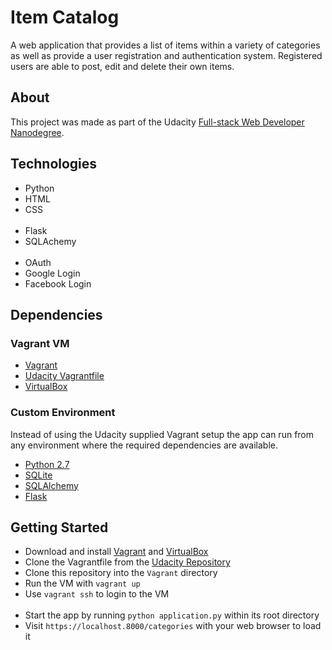 # Item Catalog

A web application that provides a list of items within a variety of categories as well as provide a user registration and authentication system. Registered users are able to post, edit and delete their own items.

## About

This project was made as part of the Udacity [Full-stack Web Developer Nanodegree](https://www.udacity.com/course/full-stack-web-developer-nanodegree--nd004).


## Technologies
- Python
- HTML
- CSS
<br><br>
- Flask
- SQLAchemy
<br><br>
- OAuth
- Google Login
- Facebook Login

## Dependencies
### Vagrant VM
- [Vagrant](https://www.vagrantup.com/)
- [Udacity Vagrantfile](https://github.com/udacity/fullstack-nanodegree-vm)
- [VirtualBox](https://www.virtualbox.org/wiki/Downloads)

### Custom Environment
Instead of using the Udacity supplied Vagrant setup the app can run from any environment where the required dependencies are available.
- [Python 2.7](https://www.python.org/downloads/)
- [SQLite](https://www.sqlite.org/index.html)
- [SQLAlchemy](https://www.sqlalchemy.org/)
- [Flask](http://flask.pocoo.org/)


## Getting Started
- Download and install [Vagrant](https://www.vagrantup.com/) and [VirtualBox](https://www.virtualbox.org/wiki/Downloads)
- Clone the Vagrantfile from the [Udacity Repository](https://github.com/udacity/fullstack-nanodegree-vm)
- Clone this repository into the `Vagrant` directory
- Run the VM with `vagrant up`
- Use `vagrant ssh` to login to the VM
  <br><br>
- Start the app by running `python application.py` within its root directory
- Visit `https://localhost.8000/categories` with your web browser to load it